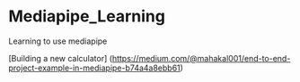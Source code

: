 # Mediapipe_Learning

Learning to use mediapipe


[Building a new calculator] (https://medium.com/@mahakal001/end-to-end-project-example-in-mediapipe-b74a4a8ebb61)
